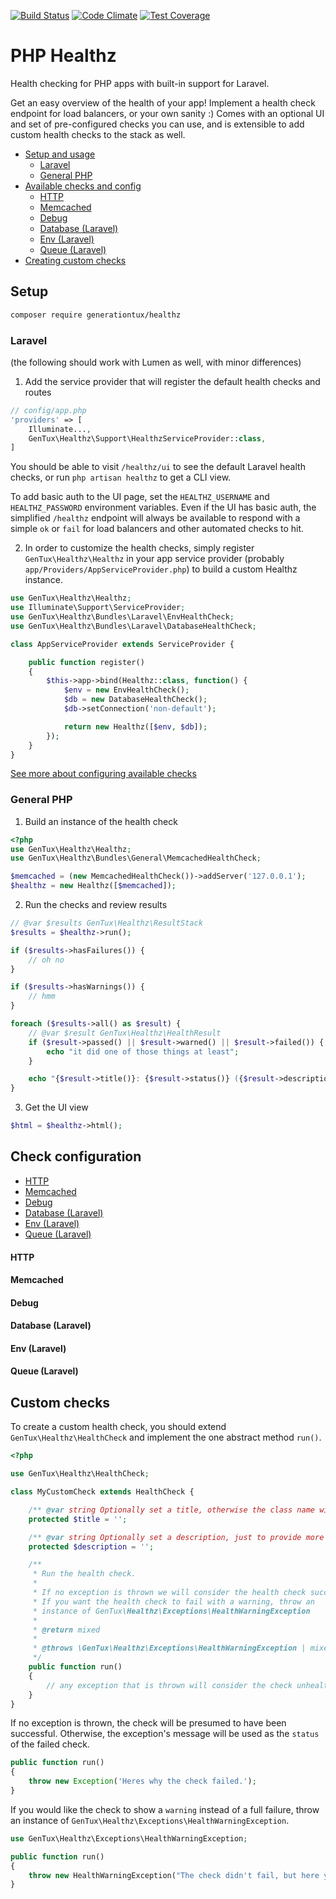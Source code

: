 [![Build Status](https://travis-ci.org/generationtux/php-healthz.svg?branch=master)](https://travis-ci.org/generationtux/php-healthz)
[![Code Climate](https://codeclimate.com/github/generationtux/php-healthz/badges/gpa.svg)](https://codeclimate.com/github/generationtux/php-healthz)
[![Test Coverage](https://codeclimate.com/github/generationtux/php-healthz/badges/coverage.svg)](https://codeclimate.com/github/generationtux/php-healthz/coverage)

# PHP Healthz
Health checking for PHP apps with built-in support for Laravel.

Get an easy overview of the health of your app! Implement a health check endpoint for load balancers, or your own sanity :) Comes with an optional UI and set of pre-configured checks you can use, and is extensible
to add custom health checks to the stack as well.

- [Setup and usage](#setup)
    - [Laravel](#laravel)
    - [General PHP](#general-php)
- [Available checks and config](#check-configuration)
    - [HTTP](#http-check)
    - [Memcached](#memcached-check)
    - [Debug](#debug-check)
    - [Database (Laravel)](#laravel-database)
    - [Env (Laravel)](#laravel-env)
    - [Queue (Laravel)](#laravel-queue)
- [Creating custom checks](#custom-checks)

## Setup

```bash
composer require generationtux/healthz
```

### Laravel
(the following should work with Lumen as well, with minor differences)

1. Add the service provider that will register the default health checks and routes
```php
// config/app.php
'providers' => [
    Illuminate...,
    GenTux\Healthz\Support\HealthzServiceProvider::class,
]
```

You should be able to visit `/healthz/ui` to see the default Laravel health checks, or run `php artisan healthz` to get a CLI view.

To add basic auth to the UI page, set the `HEALTHZ_USERNAME` and `HEALTHZ_PASSWORD` environment variables.
Even if the UI has basic auth, the simplified `/healthz` endpoint will always be available to respond with a simple `ok` or `fail` for load balancers and other automated checks to hit.

2. In order to customize the health checks, simply register `GenTux\Healthz\Healthz` in your app service provider (probably `app/Providers/AppServiceProvider.php`) to build a custom Healthz instance.
```php
use GenTux\Healthz\Healthz;
use Illuminate\Support\ServiceProvider;
use GenTux\Healthz\Bundles\Laravel\EnvHealthCheck;
use GenTux\Healthz\Bundles\Laravel\DatabaseHealthCheck;

class AppServiceProvider extends ServiceProvider {

    public function register()
    {
        $this->app->bind(Healthz::class, function() {
            $env = new EnvHealthCheck();
            $db = new DatabaseHealthCheck();
            $db->setConnection('non-default');

            return new Healthz([$env, $db]);
        });
    }
}
```

[See more about configuring available checks](#check-configuration)

### General PHP

1. Build an instance of the health check
```php
<?php
use GenTux\Healthz\Healthz;
use GenTux\Healthz\Bundles\General\MemcachedHealthCheck;

$memcached = (new MemcachedHealthCheck())->addServer('127.0.0.1');
$healthz = new Healthz([$memcached]);
```

2. Run the checks and review results
```php
// @var $results GenTux\Healthz\ResultStack
$results = $healthz->run();

if ($results->hasFailures()) {
    // oh no
}

if ($results->hasWarnings()) {
    // hmm
}

foreach ($results->all() as $result) {
    // @var $result GenTux\Healthz\HealthResult
    if ($result->passed() || $result->warned() || $result->failed()) {
        echo "it did one of those things at least";
    }

    echo "{$result->title()}: {$result->status()} ({$result->description()})";
}
```

3. Get the UI view
```php
$html = $healthz->html();
```

## Check configuration

- [HTTP](#http-check)
- [Memcached](#memcached-check)
- [Debug](#debug-check)
- [Database (Laravel)](#laravel-database)
- [Env (Laravel)](#laravel-env)
- [Queue (Laravel)](#laravel-queue)

#### HTTP
<a name="http-check"></a>

#### Memcached
<a name="memcached-check"></a>

#### Debug
<a name="debug-check"></a>

#### Database (Laravel)
<a name="laravel-database"></a>

#### Env (Laravel)
<a name="laravel-env"></a>

#### Queue (Laravel)
<a name="laravel-queue"></a>

## Custom checks

To create a custom health check, you should extend `GenTux\Healthz\HealthCheck` and implement the one abstract method `run()`.

```php
<?php

use GenTux\Healthz\HealthCheck;

class MyCustomCheck extends HealthCheck {

    /** @var string Optionally set a title, otherwise the class name will be used */
    protected $title = '';

    /** @var string Optionally set a description, just to provide more info on the UI */
    protected $description = '';

    /**
     * Run the health check.
     *
     * If no exception is thrown we will consider the health check successful.
     * If you want the health check to fail with a warning, throw an
     * instance of GenTux\Healthz\Exceptions\HealthWarningException
     *
     * @return mixed
     *
     * @throws \GenTux\Healthz\Exceptions\HealthWarningException | mixed
     */
    public function run()
    {
        // any exception that is thrown will consider the check unhealthy
    }
}
```

If no exception is thrown, the check will be presumed to have been successful. Otherwise, the exception's message will be used as the `status` of the failed check.
```php
public function run()
{
    throw new Exception('Heres why the check failed.');
}
```

If you would like the check to show a `warning` instead of a full failure, throw an instance of `GenTux\Healthz\Exceptions\HealthWarningException`.
```php
use GenTux\Healthz\Exceptions\HealthWarningException;

public function run()
{
    throw new HealthWarningException("The check didn't fail, but here ye be warned.");
}
```

